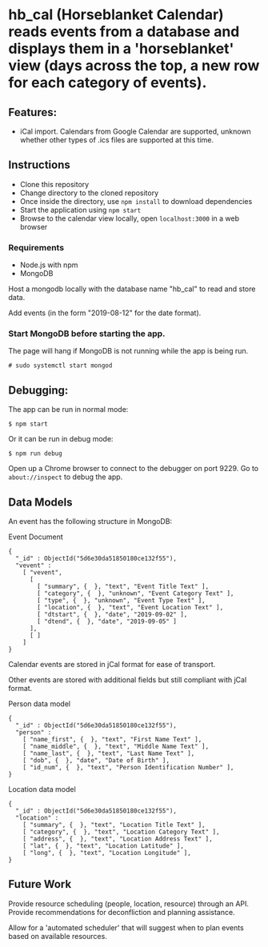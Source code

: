 # hb_cal (Horseblanket Calendar) reads events from a database and displays them in a 'horseblanket' view (days across the top, a new row for each category of events).


## Features:
- iCal import. Calendars from Google Calendar are supported, unknown whether other types of .ics files are supported at this time.

## Instructions

- Clone this repository
- Change directory to the cloned repository
- Once inside the directory, use `npm install` to download dependencies
- Start the application using `npm start`
- Browse to the calendar view locally, open `localhost:3000` in a web browser

### Requirements
- Node.js with npm
- MongoDB

Host a mongodb locally with the database name "hb_cal" to read and store data.

Add events (in the form "2019-08-12" for the date format).


### Start MongoDB before starting the app. 

The page will hang if MongoDB is not running while the app is being run.

`# sudo systemctl start mongod`


## Debugging:

The app can be run in normal mode:

`$ npm start`

Or it can be run in debug mode:

`$ npm run debug`

Open up a Chrome browser to connect to the debugger on port 9229. Go to `about://inspect` to debug the app.

## Data Models

An event has the following structure in MongoDB:

Event Document
```
{ 
  "_id" : ObjectId("5d6e30da51850180ce132f55"), 
  "vevent" : 
    [ "vevent", 
      [ 
        [ "summary", {  }, "text", "Event Title Text" ], 
        [ "category", {  }, "unknown", "Event Category Text" ], 
        [ "type", {  }, "unknown", "Event Type Text" ], 
        [ "location", {  }, "text", "Event Location Text" ], 
        [ "dtstart", {  }, "date", "2019-09-02" ], 
        [ "dtend", {  }, "date", "2019-09-05" ] 
      ], 
      [ ] 
    ] 
}
```

Calendar events are stored in jCal format for ease of transport.

Other events are stored with additional fields but still compliant with jCal format.

Person data model
```
{ 
  "_id" : ObjectId("5d6e30da51850180ce132f55"), 
  "person" : 
    [ "name_first", {  }, "text", "First Name Text" ], 
    [ "name_middle", {  }, "text", "Middle Name Text" ], 
    [ "name_last", {  }, "text", "Last Name Text" ], 
    [ "dob", {  }, "date", "Date of Birth" ], 
    [ "id_num", {  }, "text", "Person Identification Number" ], 
}
```

Location data model
```
{ 
  "_id" : ObjectId("5d6e30da51850180ce132f55"), 
  "location" : 
    [ "summary", {  }, "text", "Location Title Text" ], 
    [ "category", {  }, "text", "Location Category Text" ], 
    [ "address", {  }, "text", "Location Address Text" ], 
    [ "lat", {  }, "text", "Location Latitude" ], 
    [ "long", {  }, "text", "Location Longitude" ], 
}
```

## Future Work

Provide resource scheduling (people, location, resource) through an API.
Provide recommendations for deconfliction and planning assistance.

Allow for a 'automated scheduler' that will suggest when to plan events based on available resources.


